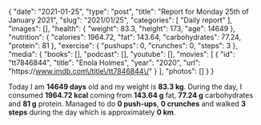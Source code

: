 {
    "date": "2021-01-25",
    "type": "post",
    "title": "Report for Monday 25th of January 2021",
    "slug": "2021\/01\/25",
    "categories": [
        "Daily report"
    ],
    "images": [],
    "health": {
        "weight": 83.3,
        "height": 173,
        "age": 14649
    },
    "nutrition": {
        "calories": 1964.72,
        "fat": 143.64,
        "carbohydrates": 77.24,
        "protein": 81
    },
    "exercise": {
        "pushups": 0,
        "crunches": 0,
        "steps": 3
    },
    "media": {
        "books": [],
        "podcast": [],
        "youtube": [],
        "movies": [
            {
                "id": "tt7846844",
                "title": "Enola Holmes",
                "year": "2020",
                "url": "https:\/\/www.imdb.com\/title\/tt7846844\/"
            }
        ],
        "photos": []
    }
}

Today I am <strong>14649 days</strong> old and my weight is <strong>83.3 kg</strong>. During the day, I consumed <strong>1964.72 kcal</strong> coming from <strong>143.64 g</strong> fat, <strong>77.24 g</strong> carbohydrates and <strong>81 g</strong> protein. Managed to do <strong>0 push-ups</strong>, <strong>0 crunches</strong> and walked <strong>3 steps</strong> during the day which is approximately <strong>0 km</strong>.